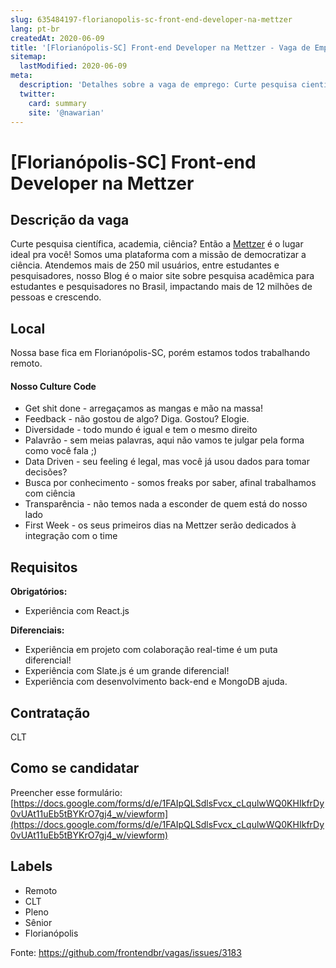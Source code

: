 ```yaml
---
slug: 635484197-florianopolis-sc-front-end-developer-na-mettzer
lang: pt-br
createdAt: 2020-06-09
title: '[Florianópolis-SC] Front-end Developer na Mettzer - Vaga de Emprego'
sitemap:
  lastModified: 2020-06-09
meta:
  description: 'Detalhes sobre a vaga de emprego: Curte pesquisa científica, academia, ciência? Então a [Mettzer](https://www.mettzer.com) é o lugar ideal pra você! Somos uma plataforma com a missão de democratizar a ciência. Atendemos mais de 250 mil usuários, entre estudantes e pesquisadores, nosso Blog é o maior site sobre pesquisa acadêmica para estudantes e pesquisadores no Brasil, impactando mais de 12 milhões de pessoas e crescendo.'
  twitter:
    card: summary
    site: '@nawarian'
---
```


# [Florianópolis-SC] Front-end Developer na Mettzer

## Descrição da vaga

Curte pesquisa científica, academia, ciência? Então a [Mettzer](https://www.mettzer.com) é o lugar ideal pra você!
Somos uma plataforma com a missão de democratizar a ciência. Atendemos mais de 250 mil usuários, entre estudantes e pesquisadores, nosso Blog é o maior site sobre pesquisa acadêmica para estudantes e pesquisadores no Brasil, impactando mais de 12 milhões de pessoas e crescendo.

## Local

Nossa base fica em Florianópolis-SC, porém estamos todos trabalhando remoto.

#### Nosso Culture Code

- Get shit done - arregaçamos as mangas e mão na massa!
- Feedback - não gostou de algo? Diga. Gostou? Elogie.
- Diversidade - todo mundo é igual e tem o mesmo direito
- Palavrão - sem meias palavras, aqui não vamos te julgar pela forma como você fala ;)
- Data Driven - seu feeling é legal, mas você já usou dados para tomar decisões?
- Busca por conhecimento - somos freaks por saber, afinal trabalhamos com ciência
- Transparência - não temos nada a esconder de quem está do nosso lado
- First Week - os seus primeiros dias na Mettzer serão dedicados à integração com o time

## Requisitos

**Obrigatórios:**
- Experiência com React.js

**Diferenciais:**
- Experiência em projeto com colaboração real-time é um puta diferencial!
- Experiência com Slate.js é um grande diferencial!
- Experiência com desenvolvimento back-end e MongoDB ajuda.

## Contratação

CLT

## Como se candidatar

Preencher esse formulário: [https://docs.google.com/forms/d/e/1FAIpQLSdlsFvcx_cLqulwWQ0KHIkfrDy0vUAt11uEb5tBYKrO7gj4_w/viewform](https://docs.google.com/forms/d/e/1FAIpQLSdlsFvcx_cLqulwWQ0KHIkfrDy0vUAt11uEb5tBYKrO7gj4_w/viewform)

## Labels

- Remoto
- CLT
- Pleno
- Sênior
- Florianópolis


Fonte: https://github.com/frontendbr/vagas/issues/3183